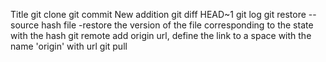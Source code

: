 Title
git clone
git commit
New addition
git diff HEAD~1
git log
git restore --source hash file
	-restore the version of the file corresponding to the state with the hash
git remote add origin url, define the link to a space with the name 'origin' with url
git pull
